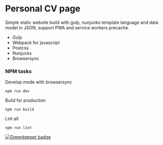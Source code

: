 # Personal CV page

Simple static website build with gulp, nunjunks template language and data model in JSON, support PWA and service workers precache.

 - Gulp
 - Webpack for javascript
 - Postcss
 - Nunjucks
 - Browsersync

### NPM tasks

Develop mode with browsersync

```
npm run dev
```

Build for production

```
npm run build
```

Lint all

```
npm run lint
```

[![Greenkeeper badge](https://badges.greenkeeper.io/rvboris/bsryabov.svg)](https://greenkeeper.io/)
